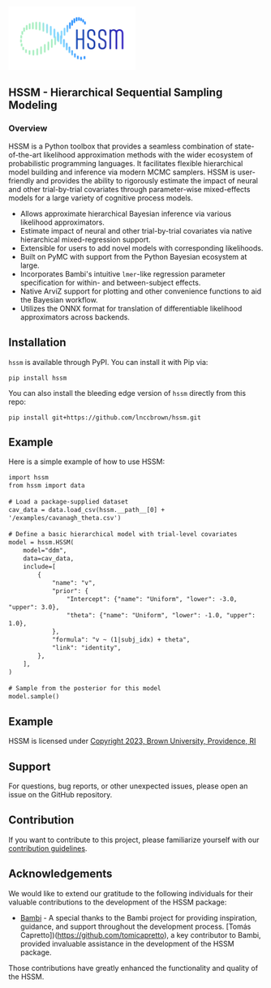 <p align="left">
  <img src="docs/images/HSSM2_Logo_Transparent1200.png" width="250">
</p>

## HSSM - Hierarchical Sequential Sampling Modeling

### Overview
HSSM is a Python toolbox that provides a seamless combination of state-of-the-art likelihood approximation methods with the wider ecosystem of probabilistic programming languages. It facilitates flexible hierarchical model building and inference via modern MCMC samplers. HSSM is user-friendly and provides the ability to rigorously estimate the impact of neural and other trial-by-trial covariates through parameter-wise mixed-effects models for a large variety of cognitive process models.

- Allows approximate hierarchical Bayesian inference via various likelihood approximators.
- Estimate impact of neural and other trial-by-trial covariates via native hierarchical mixed-regression support.
- Extensible for users to add novel models with corresponding likelihoods.
- Built on PyMC with support from the Python Bayesian ecosystem at large.
- Incorporates Bambi's intuitive `lmer`-like regression parameter specification for within- and between-subject effects.
- Native ArviZ support for plotting and other convenience functions to aid the Bayesian workflow.
- Utilizes the ONNX format for translation of differentiable likelihood approximators across backends.

## Installation

`hssm` is available through PyPI. You can install it with Pip via:

```
pip install hssm
```
You can also install the bleeding edge version of `hssm` directly from this repo:

```
pip install git+https://github.com/lnccbrown/hssm.git
```

## Example

Here is a simple example of how to use HSSM:

```
import hssm
from hssm import data

# Load a package-supplied dataset
cav_data = data.load_csv(hssm.__path__[0] + '/examples/cavanagh_theta.csv')

# Define a basic hierarchical model with trial-level covariates
model = hssm.HSSM(
    model="ddm",
    data=cav_data,
    include=[
        {
            "name": "v",
            "prior": {
                "Intercept": {"name": "Uniform", "lower": -3.0, "upper": 3.0},
                "theta": {"name": "Uniform", "lower": -1.0, "upper": 1.0},
            },
            "formula": "v ~ (1|subj_idx) + theta",
            "link": "identity",
        },
    ],
)

# Sample from the posterior for this model
model.sample()
```

## Example
HSSM is licensed under [Copyright 2023, Brown University, Providence, RI](LICENSE)

## Support
For questions, bug reports, or other unexpected issues, please open an issue on the GitHub repository.

## Contribution
If you want to contribute to this project, please familiarize yourself with our [contribution guidelines](CONTRIBUTING.md).

## Acknowledgements

We would like to extend our gratitude to the following individuals for their valuable contributions to the development of the HSSM package:

- [Bambi](https://github.com/bambinos/bambi) - A special thanks to the Bambi project for providing inspiration, guidance, and support throughout the development process. [Tomás Capretto])(https://github.com/tomicapretto), a key contributor to Bambi, provided invaluable assistance in the development of the HSSM package.

Those contributions have greatly enhanced the functionality and quality of the HSSM.
